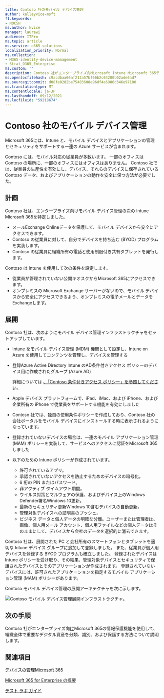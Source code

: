 ```yaml
---
title: Contoso 社のモバイル デバイス管理
author: kelleyvice-msft
f1.keywords:
- NOCSH
ms.author: kvice
manager: laurawi
audience: ITPro
ms.topic: article
ms.service: o365-solutions
localization_priority: Normal
ms.collection:
- M365-identity-device-management
- Strat_O365_Enterprise
ms.custom: ''
description: Contoso 社がエンタープライズ向Microsoft Intune Microsoft 365デバイスとそのデバイスで実行するアプリを管理する方法について説明します。
ms.openlocfilehash: c9acdbaa66af212a57bf66b2c64200b02ade6ad7
ms.sourcegitcommit: d08fe0282be75483608e96df4e6986d346e97180
ms.translationtype: MT
ms.contentlocale: ja-JP
ms.lasthandoff: 09/12/2021
ms.locfileid: "59218674"
---
```

# <a name="mobile-device-management-for-contoso"></a>Contoso 社のモバイル デバイス管理

Microsoft 365には、Intune と、モバイル デバイスとアプリケーションの管理とセキュリティをサポートする一連の Azure サービスが含まれます。

Contoso には、モバイル対応の従業員が多数います。 一部のオフィスは Contoso の場所に、一部のオフィスにはオフィスはありません。 Contoso 社では、従業員の生産性を有効にし、デバイス、それらのデバイスに保存されている Contoso データ、およびアプリケーションの動作を安全に保つ方法が必要でした。

## <a name="plan"></a>計画

Contoso 社は、エンタープライズ向けモバイル デバイス管理の次の Intune Microsoft 365を特定しました。

- メールExchange Onlineデータを保護して、モバイル デバイスから安全にアクセスできます。
- Contoso の従業員に対して、自分でデバイスを持ち込む (BYOD) プログラムを実装します。
- Contoso の従業員に組織所有の電話と使用制限付き共有タブレットを発行します。

Contoso は Intune を使用して次の条件を設定します。

- 従業員が管理されていない公開キオスクからMicrosoft 365にアクセスできます。
- オンプレミスの Microsoft Exchange サーバーがないので、モバイル デバイスから安全にアクセスできるよう、オンプレミスの電子メールとデータをExchangeします。

## <a name="deploy"></a>展開

Contoso 社は、次のようにモバイル デバイス管理インフラストラクチャをセットアップしています。

- Intune をモバイル デバイス管理 (MDM) 機関として設定し、Intune on Azure を使用してコンテンツを管理し、デバイスを管理する
- 登録Azure Active Directory Intune のAD条件付きアクセス ポリシーのデバイス用に作成されたグループ (Azure AD)

  詳細については [、「Contoso 条件付きアクセス ポリシー」を参照してください](contoso-identity.md#conditional-access-policies-for-identity-and-device-access)。

- Apple デバイス プラットフォームで、iPad、iMac、および iPhone、および企業所有の iPhone で従業員をサポートする機能を有効にしました
- Contoso 社では、独自の使用条件ポリシーを作成しており、Contoso 社の会社ポータルをモバイル デバイスにインストールする時に表示されるようになっています。
- 登録されていないデバイスの場合は、一連のモバイル アプリケーション管理 (MAM) ポリシーを実装して、サービスへのアクセスに認証をMicrosoft 365しました
- 以下のための Intune ポリシーが作成されています。
  - 許可されているアプリ。
  - 承認されていないアクセスを防止するためのデバイスの暗号化。
  - 6 桁の PIN またはパスワード。
  - 非アクティブ タイムアウト期間。
  - ウイルス対策とマルウェアの保護、およびデバイス上のWindows Defender署名Windows 10更新。
  - 最新のセキュリティ更新Windows 10含むデバイスの自動更新。
  - 管理対象デバイスへの証明書のプッシュ。
  - ビジネス データと個人データの明確な分離。ユーザーまたは管理者は、画像、個人用メール アカウント、個人用ファイルなどの個人データはそのままにして、デバイスから会社のデータを選択的に消去できます。

Contoso 社は、展開された PC と会社所有のスマートフォンとタブレットを適切な Intune デバイス グループに追加して登録しました。 また、従業員が個人用デバイスを登録する BYOD プログラムも確立しました。 登録されたデバイスは Intune ポリシーを受け取り、その結果、管理対象デバイスとセキュリティで保護されたデバイスとそのアプリケーションが作成されます。 登録されていないデバイスには、許可されたアプリケーションを指定するモバイル アプリケーション管理 (MAM) ポリシーがあります。

Contoso モバイル デバイス管理の展開アーキテクチャを次に示します。

![Contoso モバイル デバイス管理展開インフラストラクチャ。](../media/contoso-mdm/contoso-mdm-fig1.png)

## <a name="next-step"></a>次の手順

Contoso 社がエンタープライズ向[け](contoso-info-protect.md)Microsoft 365の情報保護機能を使用して、組織全体で重要なデジタル資産を分類、識別、および保護する方法について説明します。

## <a name="see-also"></a>関連項目

[デバイスの管理Microsoft 365](device-management-roadmap-microsoft-365.md)

[Microsoft 365 for Enterprise の概要](microsoft-365-overview.md)

[テスト ラボ ガイド](m365-enterprise-test-lab-guides.md)

